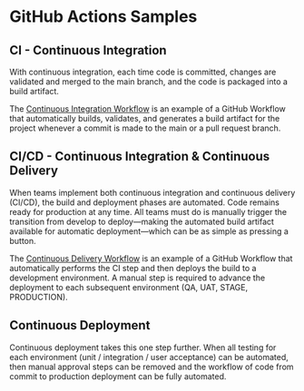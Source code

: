 # GitHub Actions Samples

## CI - Continuous Integration
With continuous integration, each time code is committed, changes are validated and merged to the main branch, and the code is packaged into a build artifact.

The [Continuous Integration Workflow](https://github.com/fredcicles/github-actions/blob/main/.github/workflows/continuous-integration.yml) is an example of a GitHub Workflow that automatically builds, validates, and generates a build artifact for the project whenever a commit is made to the main or a pull request branch.


## CI/CD - Continuous Integration & Continuous Delivery
When teams implement both continuous integration and continuous delivery (CI/CD), the build and deployment phases are automated. Code remains ready for production at any time. All teams must do is manually trigger the transition from develop to deploy—making the automated build artifact available for automatic deployment—which can be as simple as pressing a button.

The [Continuous Delivery Workflow](https://github.com/fredcicles/github-actions/blob/main/.github/workflows/continuous-delivery.yml) is an example of a GitHub Workflow that automatically performs the CI step and then deploys the build to a development environment.  A manual step is required to advance the deployment to each subsequent environment (QA, UAT, STAGE, PRODUCTION).


## Continuous Deployment
Continuous deployment takes this one step further.  When all testing for each environment (unit / integration / user acceptance) can be automated, then manual approval steps can be removed and the workflow of code from commit to production deployment can be fully automated.

